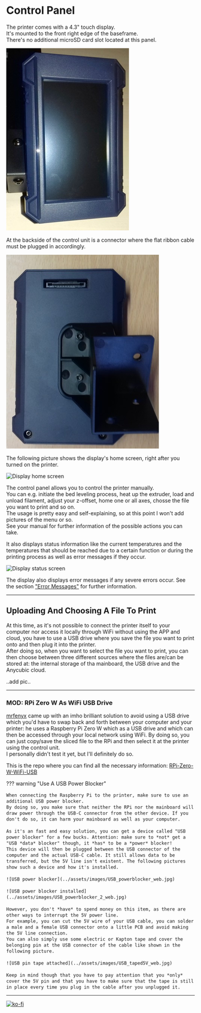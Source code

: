 <link rel=”manifest” href=”docs/manifest.webmanifest”>

# Control Panel  
The printer comes with a 4.3" touch display.  
It's mounted to the front right edge of the baseframe.  
There's no additional microSD card slot located at this panel.  

![Display mounted](../assets/images/display_K2Pro_front2_web.jpg)  

At the backside of the control unit is a connector where the flat ribbon cable must be plugged in accordingly.  

![Display backside](../assets/images/display_K2Pro_backside_web.jpg)  

The following picture shows the display's home screen, right after you turned on the printer.  

![Display home screen](../assets/images/display_K2Pro_home-screen.jpg)  

The control panel allows you to control the printer manually.    
You can e.g. initiate the bed leveling process, heat up the extruder, load and unload filament, adjust your z-offset, home one or all axes, chosse the file you want to print and so on.  
The usage is pretty easy and self-explaining, so at this point I won't add pictures of the menu or so.  
See your manual for further information of the possible actions you can take.  
  
It also displays status information like the current temperatures and the temperatures that should be reached due to a certain function or during the printing process as well as error messages if they occur.  

![Display status screen](../assets/images/display_K2Pro_status-screen.jpg)   
  
The display also displays error messages if any severe errors occur. See the section ["Error Messages"](../problems.md#error-messages) for further information.  
  
---

## Uploading And Choosing A File To Print  
At this time, as it's not possible to connect the printer itself to your computer nor access it locally through WiFi without using the APP and cloud, you have to use a USB drive where you save the file you want to print onto and then plug it into the printer.  
After doing so, when you want to select the file you want to print, you can then choose between three different sources where the files are/can be stored at: the internal storage of tha mainboard, the USB drive and the Anycubic cloud.  

..add pic..  

--- 

### MOD: RPi Zero W As WiFi USB Drive
[mrfenyx](https://github.com/mrfenyx/) came up with an imho brilliant solution to avoid using a USB drive which you'd have to swap back and forth between your computer and your printer: he uses a Raspberry Pi Zero W which as a USB drive and which can then be accessed through your local network using WiFi. By doing so, you can just copy/save the sliced file to the RPi and then select it at the printer using the control unit.  
I personally didn't test it yet, but I'll definitely do so.  

This is the repo where you can find all the necessary information: [RPi-Zero-W-WiFi-USB](https://github.com/mrfenyx/RPi-Zero-W-WiFi-USB/)  

??? warning "Use A USB Power Blocker"

    When connecting the Raspberry Pi to the printer, make sure to use an additional USB power blocker.  
    By doing so, you make sure that neither the RPi nor the mainboard will draw power through the USB-C connector from the other device. If you don't do so, it can harm your mainboard as well as your computer.  
    
    As it's an fast and easy solution, you can get a device called "USB power blocker" for a few bucks. Attention: make sure to *not* get a "USB *data* blocker" though, it *has* to be a *power* blocker!  
    This device will then be plugged between the USB connector of the computer and the actual USB-C cable. It still allows data to be transferred, but the 5V line isn't existent. The following pictures show such a device and how it's installed.  

    ![USB power blocker](../assets/images/USB_powerblocker_web.jpg)  

    ![USB power blocker installed](../assets/images/USB_powerblocker_2_web.jpg)  

    However, you don't *have* to spend money on this item, as there are other ways to interrupt the 5V power line.  
    For example, you can cut the 5V wire of your USB cable, you can solder a male and a female USB connector onto a little PCB and avoid making the 5V line connection.  
    You can also simply use some electric or Kapton tape and cover the belonging pin at the USB connector of the cable like shown in the following picture.  

    ![USB pin tape attached](../assets/images/USB_taped5V_web.jpg)  

    Keep in mind though that you have to pay attention that you *only* cover the 5V pin and that you have to make sure that the tape is still in place every time you plug in the cable after you unplugged it.  



---

[![ko-fi](https://ko-fi.com/img/githubbutton_sm.svg)](https://ko-fi.com/U6U5NPB51)  

